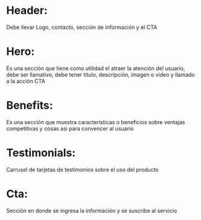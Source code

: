 # Header: 
Debe llevar Logo, contacto, sección de información y el CTA

# Hero: 
Es una sección que tiene como utilidad el atraer la atención del usuario, debe ser llamativo, debe tener título, descripción, imagen o video y llamado a la acción CTA

# Benefits: 
Es una sección que muestra caracteristicas o beneficios sobre ventajas competitivas y cosas asi para convencer al usuario

# Testimonials: 
Carrusel de tarjetas de testimonios sobre el uso del producto

# Cta: 
Sección en donde se ingresa la información y se suscribe al servicio